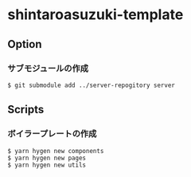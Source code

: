 # shintaroasuzuki-template

## Option

### サブモジュールの作成

```
$ git submodule add ../server-repogitory server
```

## Scripts

### ボイラープレートの作成

```
$ yarn hygen new components
$ yarn hygen new pages
$ yarn hygen new utils
```
